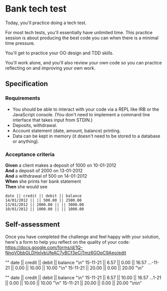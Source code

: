 # Bank tech test

Today, you'll practice doing a tech test.

For most tech tests, you'll essentially have unlimited time.  This practice session is about producing the best code you can when there is a minimal time pressure.

You'll get to practice your OO design and TDD skills.

You'll work alone, and you'll also review your own code so you can practice reflecting on and improving your own work.

## Specification

### Requirements

* You should be able to interact with your code via a REPL like IRB or the JavaScript console.  (You don't need to implement a command line interface that takes input from STDIN.)
* Deposits, withdrawal.
* Account statement (date, amount, balance) printing.
* Data can be kept in memory (it doesn't need to be stored to a database or anything).

### Acceptance criteria

**Given** a client makes a deposit of 1000 on 10-01-2012  
**And** a deposit of 2000 on 13-01-2012  
**And** a withdrawal of 500 on 14-01-2012  
**When** she prints her bank statement  
**Then** she would see

```
date || credit || debit || balance
14/01/2012 || || 500.00 || 2500.00
13/01/2012 || 2000.00 || || 3000.00
10/01/2012 || 1000.00 || || 1000.00
```

## Self-assessment

Once you have completed the challenge and feel happy with your solution, here's a form to help you reflect on the quality of your code: https://docs.google.com/forms/d/1Q-NnqVObbGLDHxlvbUfeAC7yBCf3eCjTmz6GOqC9Aeo/edit



"\"   date   ||  credit  ||  debit   || balance  \"\n\" 15-11-21 ||   6.57   ||   0.00   ||  16.57   ...-11-21 ||   0.00   ||  10.00   ||  10.00   \"\n\" 15-11-21 ||  20.00   ||   0.00   ||  20.00   \"\n"

"\"   date   ||  credit  ||  debit   || balance  \"\n\" 15-11-21 ||   6.57   ||  10.00   ||  16.57   ...1-21 ||   0.00   ||  10.00   ||  10.00   \"\n\" 15-11-21 ||  20.00   ||   0.00   ||  20.00   \"\n\n"